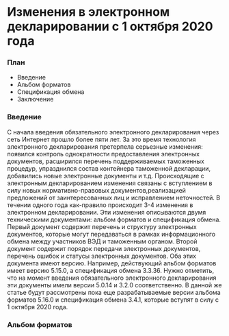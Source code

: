 # Изменения в электронном декларировании с 1 октября 2020 года


### План
 - Введение
 - Альбом форматов
 - Спецификация обмена
 - Заключение

### Введение
С начала введения обязательного электронного декларирования через сеть Интернет прошло более пяти лет. За это время технология электронного декларирования претерпела серьезные изменения: появился контроль однократности предоставления электронных документов, расширился перечень поддерживаемых таможенных процедур, упразднился состав контейнера таможенной декларации, добавились новые электронные документы и т.д. Происходящие с электронным декларированием изменения связаны с вступлением в силу новых нормативно-правовых документов,реализацией предложений от заинтересованных лиц и исправлением неточностей. В течении одного года как-правило происходит 3-4 изменения в электронном декларировании. Эти изменения описываются двумя техническими документами: альбом форматов и спецификация обмена. Первый документ содержит перечень и структуру электронных документов, которые могут передаваться в рамках информационного обмена между участников ВЭД и таможенным органом. Второй документ содержит порядок передачи электронных документов, перечень ошибок и статусы электронных документов. Оба этих документа имеют версию. Например, действующий альбом форматов имеет версию 5.15.0, а спецификация обмена 3.3.36. Нужно отметить, что на момент введения обязательного электронного декларирования эти документы имели версии 5.0.14 и 3.2.0 соответственно. В данной же статье будут рассмотрены пока еще разрабатываемые версии альбома форматов 5.16.0 и спецификация обмена 3.4.1, которые вступят в силу с 1 октября 2020 года.  

### Альбом форматов
